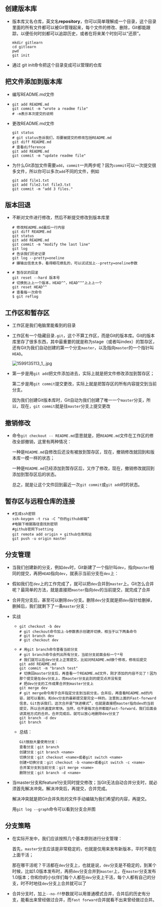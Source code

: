 ## 创建版本库

- 版本库又名仓库，英文名**repository**，你可以简单理解成一个目录，这个目录里面的所有文件都可以被Git管理起来，每个文件的修改、删除，Git都能跟踪，以便任何时刻都可以追踪历史，或者在将来某个时刻可以“还原”。

  ```
  mkdir gitlearn
  cd gitlearn
  pwd
  git init
  ```

- 通过 git init命令把这个目录变成可以管理的仓库

## 把文件添加到版本库

- 编写README.md文件

- ```
  git add README.md
  git commit -m "wrote a readme file"
  # -m表示本次提交的说明
  ```

- 更改README.md文件

  ```
  git status
  # git status告诉我们，将要被提交的修改包括README.md
  git diff README.md
  # 查看difference
  git add README.md
  git commit -m "update readme file"
  ```

- 为什么Git添加文件需要`add`，`commit`一共两步呢？因为`commit`可以一次提交很多文件，所以你可以多次`add`不同的文件，例如

  ```
  git add file1.txt
  git add file2.txt file3.txt
  git commit -m "add 3 files."
  ```

## 版本回退

- 不断对文件进行修改，然后不断提交修改到版本库里

  ```
  # 修改README.md最后一行内容
  git diff README.md
  git status
  git add README.md
  git commit -m "modify the last line"
  git log
  # 告诉我们历史记录
  git log --pretty=oneline
  # 嫌输出信息太多，看得眼花缭乱的，可以试试加上--pretty=oneline参数
  ```

- ```
  # 暂存区的回滚
  git reset --hard 版本号
  # 切换到上上⼀个版本，HEAD^^，HEAD^^^上上上⼀个
  git reset HEAD^^
  # 查看每⼀次命令
  $ git reflog
  ```

## 工作区和暂存区

- 工作区是我们电脑里能看到的目录

- 工作区有一个隐藏目录`.git`，这个不算工作区，而是Git的版本库。Git的版本库里存了很多东西，其中最重要的就是称为stage（或者叫index）的暂存区，还有Git为我们自动创建的第一个分支`master`，以及指向`master`的一个指针叫`HEAD`。

  ![1599135113_1_.jpg](https://i.loli.net/2020/09/03/p6NJknCHwtaWsf9.png)

- 第一步是用`git add`把文件添加进去，实际上就是把文件修改添加到暂存区；

  第二步是用`git commit`提交更改，实际上就是把暂存区的所有内容提交到当前分支。

  因为我们创建Git版本库时，Git自动为我们创建了唯一一个`master`分支，所以，现在，`git commit`就是往`master`分支上提交更改

## 撤销修改

- 命令`git checkout -- README.md`意思就是，把`README.md`文件在工作区的修改全部撤销，这里有两种情况：

  一种是`README.md`自修改后还没有被放到暂存区，现在，撤销修改就回到和版本库一模一样的状态；

  一种是`README.md`已经添加到暂存区后，又作了修改，现在，撤销修改就回到添加到暂存区后的状态。

  总之，就是让这个文件回到最近一次`git commit`或`git add`时的状态。

## 暂存区与远程仓库的连接

- ```
  #⽣成ssh密钥
  ssh-keygen -t rsa -C “你的github邮箱”
  #电脑下根据路径查找到密钥
  #github官⽹下setting
  git remote add origin + github仓库⽹站
  git push -u origin master
  ```


## 分支管理

- 当我们创建新的分支，例如`dev`时，Git新建了一个指针叫`dev`，指向`master`相同的提交，再把`HEAD`指向`dev`，就表示当前分支在`dev`上：

- 假如我们在`dev`上的工作完成了，就可以把`dev`合并到`master`上。Git怎么合并呢？最简单的方法，就是直接把`master`指向`dev`的当前提交，就完成了合并

- 合并完分支后，甚至可以删除`dev`分支。删除`dev`分支就是把`dev`指针给删掉，删掉后，我们就剩下了一条`master`分支：

- 实战

  - ```
    git checkout -b dev
    # git checkout命令加上-b参数表示创建并切换，相当于以下两条命令
    # git branch dev
    # git checkout dev
    ```

  

  - ```
    # 用git branch命令查看当前分支
    # git branch命令会列出所有分支，当前分支前面会标一个*号
    # 我们就可以在dev分支上正常提交，比如对README.md做个修改，修改后提交
    git add README.md
    git commit -m "branch test"
    # 切换回master分支后，再查看一个README.md文件，刚才添加的内容不见了！因为那个提交是在dev分支上，而master分支此刻的提交点并没有变
    # 把dev分支的工作成果合并到master分支上
    git merge dev
    # git merge命令用于合并指定分支到当前分支。合并后，再查看README.md的内容，就可以看到，和dev分支的最新提交是完全一样的。注意到上面的Fast-forward信息，Git告诉我们，这次合并是“快进模式”，也就是直接把master指向dev的当前提交，所以合并速度非常快。当然，也不是每次合并都能Fast-forward，我们后面会讲其他方式的合并。合并完成后，就可以放心地删除dev分支了
    git branch -d dev
    git branch
    ```

  - 总结：

    ```
    Git鼓励大量使用分支：
    查看分支：git branch
    创建分支：git branch <name>
    切换分支：git checkout <name>或者git switch <name>
    创建+切换分支：git checkout -b <name>或者git switch -c <name>
    合并某分支到当前分支：git merge <name>
    删除分支：git branch -d <name>
    ```

- 当master分支和feature1分支同时提交修改；当Git无法自动合并分支时，就必须首先解决冲突。解决冲突后，再提交，合并完成。

  解决冲突就是把Git合并失败的文件手动编辑为我们希望的内容，再提交。

  用`git log --graph`命令可以看到分支合并图

## 分支策略

- 在实际开发中，我们应该按照几个基本原则进行分支管理：

  首先，`master`分支应该是非常稳定的，也就是仅用来发布新版本，平时不能在上面干活；

  那在哪干活呢？干活都在`dev`分支上，也就是说，`dev`分支是不稳定的，到某个时候，比如1.0版本发布时，再把`dev`分支合并到`master`上，在`master`分支发布1.0版本；你和你的小伙伴们每个人都在`dev`分支上干活，每个人都有自己的分支，时不时地往`dev`分支上合并就可以了

- 合并分支时，加上`--no-ff`参数就可以用普通模式合并，合并后的历史有分支，能看出来曾经做过合并，而`fast forward`合并就看不出来曾经做过合并。





